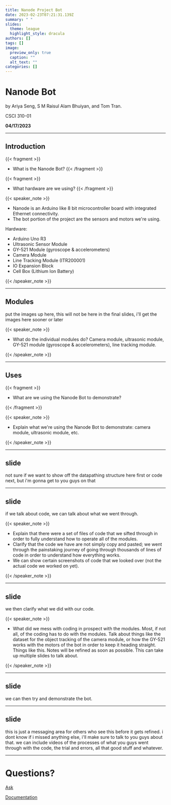 ```yaml
---
title: Nanode Project Bot
date: 2023-02-23T07:21:31.139Z
summary: " "
slides:
  theme: league
  highlight_style: dracula
authors: []
tags: []
image:
  preview_only: true
  caption: ""
  alt_text: ""
categories: []
---
```

# Nanode Bot

by Ariya Seng, S M Raisul Alam Bhuiyan, and Tom Tran.

C﻿SCI 310-01

**0﻿4/17/2023**

- - -

## Introduction

{{< fragment >}}  
* W﻿hat is the Nanode Bot?
 {{< /fragment >}}

{{< fragment >}}  
* W﻿hat hardware are we using?
 {{< /fragment >}}

{{< speaker_note >}}

* N﻿anode is an Arduino like 8 bit microcontroller board with integrated Ethernet connectivity.
* T﻿he bot portion of the project are the sensors and motors we're using.

H﻿ardware:

* Arduino Uno R3
* Ultrasonic Sensor Module
* GY-521 Module (gyroscope & accelerometers)
* Camera Module
* Line Tracking Module (ITR200001)
* IO Expansion Block
* Cell Box (Lithium Ion Battery)

{{< /speaker_note >}}

- - -

## Modules

p﻿ut the images up here, this will not be here in the final slides, i'll get the images here sooner or later

{{< speaker_note >}}

* What do the individual modules do? Camera module, ultrasonic module, GY-521 module (gyroscope & accelerometers), line tracking module.

{{< /speaker_note >}}

- - -

## U﻿ses

{{< fragment >}} 

* W﻿hat are we using the Nanode Bot to demonstrate?

 {{< /fragment >}}

{{< speaker_note >}}

* E﻿xplain what we're using the Nanode Bot to demonstrate: camera module, ultrasonic module, etc.

{{< /speaker_note >}}

- - -

## slide

not sure if we want to show off the datapathing structure here first or code next, but i'm gonna get to you guys on that

- - -

## slide

if we talk about code, we can talk about what we went through.

{{< speaker_note >}}

* E﻿xplain that there were a set of files of code that we sifted through in order to fully understand how to operate all of the modules.
* C﻿larify that the code we have are not simply copy and pasted; we went through the painstaking journey of going through thousands of lines of code in order to understand how everything works.
* W﻿e can show certain screenshots of code that we looked over (not the actual code we worked on yet).

{{< /speaker_note >}}

- - -

## slide

we then clarify what we did with our code.

{{< speaker_note >}}

* What did we mess with coding in prospect with the modules. Most, if not all, of the coding has to do with the modules. Talk about things like the dataset for the object tracking of the camera module, or how the GY-521 works with the motors of the bot in order to keep it heading straight. Things like this. Notes will be refined as soon as possible. This can take up multiple slides to talk about.

{{< /speaker_note >}}

- - -

## slide

we can then try and demonstrate the bot.

- - -

## slide

this is just a messaging area for others who see this before it gets refined. i dont know if i missed anything else, i'll make sure to talk to you guys about that. we can include videos of the processes of what you guys went through with the code, the trial and errors, all that good stuff and whatever.

- - -

# Questions?

[Ask](https://discord.gg/z8wNYzb)

[Documentation](https://wowchemy.com/docs/content/slides/)